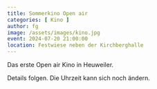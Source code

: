 ```yaml
---
title: Sommerkino Open air
categories: [ Kino ]
author: fg
image: /assets/images/kino.jpg
event: 2024-07-20 21:00:00
location: Festwiese neben der Kirchberghalle
---
```

Das erste Open air Kino in Heuweiler. 

Details folgen. Die Uhrzeit kann sich noch ändern.
